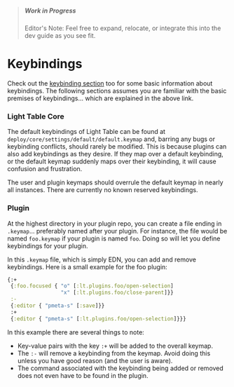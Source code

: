 > ##### Work in Progress
> Editor's Note: Feel free to expand, relocate, or integrate this into the dev guide as you see fit.

# Keybindings

Check out the [keybinding section](https://github.com/LightTable/LightTable/blob/master/doc/behavior-and-keymap-configuration.md#keybindings) too for some basic information about keybindings. The following sections assumes you are familiar with the basic premises of keybindings... which are explained in the above link.

### Light Table Core

The default keybindings of Light Table can be found at `deploy/core/settings/default/default.keymap` and, barring any bugs or keybinding conflicts, should rarely be modified. This is because plugins can also add keybindings as they desire. If they map over a default keybinding, or the default keymap suddenly maps over their keybinding, it will cause confusion and frustration.

The user and plugin keymaps should overrule the default keymap in nearly all instances. There are currently no known reserved keybindings.   

### Plugin

At the highest directory in your plugin repo, you can create a file ending in `.keymap`... preferably named after your plugin. For instance, the file would be named `foo.keymap` if  your plugin is named `foo`. Doing so will let you define keybindings for your plugin.

In this `.keymap` file, which is simply EDN, you can add and remove keybindings. Here is a small example for the foo plugin:

```Clojure
{:+ 
 {:foo.focused { "o" [:lt.plugins.foo/open-selection]
                 "x" [:lt.plugins.foo/close-parent]}}
 :-
 {:editor { "pmeta-s" [:save]}}
 :+
 {:editor { "pmeta-s" [:lt.plugins.foo/open-selection]}}}
``` 

In this example there are several things to note:

- Key-value pairs with the key `:+` will be added to the overall keymap.
- The `:-` will remove a keybinding from the keymap. Avoid doing this unless you have good reason (and the user is aware). 
- The command associated with the keybinding being added or removed does not even have to be found in the plugin.